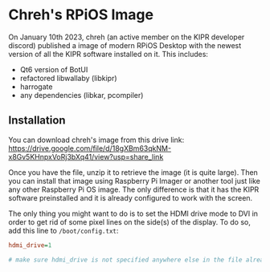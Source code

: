 # Chreh's RPiOS Image

On January 10th 2023, chreh (an active member on the KIPR developer discord) published a image of modern RPiOS Desktop with the newest version of all the KIPR software installed on it. This includes:

 - Qt6 version of BotUI
 - refactored libwallaby (libkipr)
 - harrogate
 - any dependencies (libkar, pcompiler)

## Installation

You can download chreh's image from this drive link: https://drive.google.com/file/d/18gXBm63qkNM-x8Gv5KHnpxVoRj3bXq41/view?usp=share_link

Once you have the file, unzip it to retrieve the image (it is quite large). Then you can install that image using Raspberry Pi Imager or another tool just like any other Raspberry Pi OS image. The only difference is that it has the KIPR software preinstalled and it is already configured to work with the screen.

The only thing you might want to do is to set the HDMI drive mode to DVI in order to get rid of some pixel lines on the side(s) of the display. To do so, add this line to ```/boot/config.txt```:

```ini
hdmi_drive=1

# make sure hdmi_drive is not specified anywhere else in the file already
```

